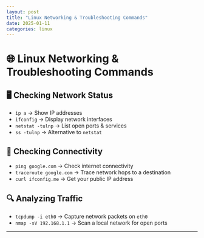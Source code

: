 ```yaml
---
layout: post
title: "Linux Networking & Troubleshooting Commands"
date: 2025-01-11
categories: linux
---
```


# 🌐 Linux Networking & Troubleshooting Commands

## 🖥️ Checking Network Status
- `ip a` → Show IP addresses
- `ifconfig` → Display network interfaces
- `netstat -tulnp` → List open ports & services
- `ss -tulnp` → Alternative to `netstat`

## 🛜 Checking Connectivity
- `ping google.com` → Check internet connectivity
- `traceroute google.com` → Trace network hops to a destination
- `curl ifconfig.me` → Get your public IP address

## 🔍 Analyzing Traffic
- `tcpdump -i eth0` → Capture network packets on `eth0`
- `nmap -sV 192.168.1.1` → Scan a local network for open ports

---

